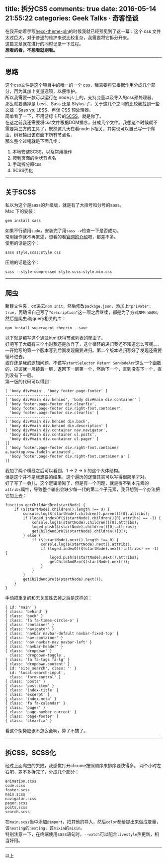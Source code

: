 title: 拆分CSS
comments: true
date: 2016-05-14 21:55:22
categories: Geek Talks · 奇客怪谈
---
在我开始着手写[hexo-theme-pln]()的时候我就已经预见到了这一幕：这个 css 文件太过巨大，对于普通的维护来说比较复杂，我需要将它拆分开来。  
这篇文章就在进行的同时记录一下过程。  
**想看的看，不想看就别看。**  
***
## 思路
这个css文件是这个项目中的唯一的一个 css，我需要将它根据作用分成几个部分，再为其加上变量选项，以便维护。  
所以我需要一款可以运行在 node.js 上的，支持变量以及导入的css预处理器。  
那么就要选择是 Less、Sass 还是 Stylus 了，关于这几个之间的比较我找到一些文章：[Sass vs. LESS](https://css-tricks.com/sass-vs-less/)、[再谈 CSS 预处理器](http://efe.baidu.com/blog/revisiting-css-preprocessors/)。  
简单看了一下，不用游标卡尺的[SCSS](http://sass-lang.com)，就是你了。  
在这之前我还需要将css文件根据DOM排序，分成几个文件。我想这个时候就不需要第三方的工具了，既然这几天在看node.js相关，其实也可以自己写一个爬虫，树状输出该页面下所有节点名。  
那么整个过程就是下面几步：  
1. 本地安装SCSS，以及常用操作
2. 爬到页面的树状节点名
3. 手动拆分原css
4. SCSS优化
***
## 关于SCSS
私以为这个是sass的升级版，就是有了大括号和分号的sass。  
Mac 下的安装：
```
gem install sass
```
如果不行请用`sudo`，安装完了用`sass -v`检查一下是否成功。  
常用操作就不再累述，想看的看[官网的介绍](http://sass-lang.com/guide)吧，都差不多。  
使用的话是这个：
```
sass style.scss:style.css
```
压缩的话是这个：
```
sass --style compressed style.scss:style.min.css
```
***
## 爬虫
新建文件夹，cd进去`npm init`，然后修改`package.json`，添加上`"private": true`，再确保自己写了`"description"`这一项之后继续，都是为了方式`NPM WARN`。  
然后是爬虫和jquery相关的库：
```
npm install superagent cheerio --save
```
以下就是编写这个通过html获得节点列表的爬虫了。  
好吧写了大概有三个小时我还是放弃了，这个循环的递归我还不知道怎么写呢。。。
一开始写的第一个版本写到后面发现需要递归。第二个版本递归写好了发现还需要循环进去。  
或许还是我的逻辑问题，不该写`startSelector Return SonNodeArr`这么一个函数的，应该就一层接着一层，返回下一层第一个，然后下一个，直到没有下一个，直到没有下一层。  
第一版的代码可以得到：
```
[ 'body div#main', 'body footer.page-footer' ]
---------------------
[ 'body div#main div.behind', 'body div#main div.container' ]
[ 'body footer.page-footer div.clearfix',
  'body footer.page-footer div.right-foot.container',
  'body footer.page-footer div.clearfix' ]
---------------------
[ 'body div#main div.behind div.back',
  'body div#main div.behind div.description' ]
[ 'body div#main div.container nav.navigator',
  'body div#main div.container ul.posts',
  'body div#main div.container ul.pager' ]
[]
[ 'body footer.page-footer div.right-foot.container a.backtop.wow.fadeIn.animated',
  'body footer.page-footer div.right-foot.container a' ]
[]
```
我加了两个横线之后可以看到，1 -> 2 -> 5 的这个大体结构。  
但是这个并不是我想要的结果，这个遍历的逻辑其实可以写得很简单才对。  
好了写了一会儿，这个逻辑清晰了，但是有一个问题，就是得不到本元素的`attribs`属性，导致整个输出会缺少每一代的第二个子元素，我只想到一个办法把它加上去：  
```
function getChildAndBro(startNode) {
    if ($(startNode).children().length !== 0) {
        console.log($(startNode).children().parent()[0].attribs);
        if (loged.indexOf($(startNode).children()[0].attribs) == -1) {
            console.log($(startNode).children()[0].attribs);
            loged.push($(startNode).children()[0].attribs);
            getChildAndBro($(startNode).children()[0]);
        } else {
            if ($(startNode).next().length !== 0) {
                console.log($(startNode).next().attribs);
                if (loged.indexOf($(startNode).next().attribs) == -1) {
                    loged.push($(startNode).next().attribs);
                    getChildAndBro($(startNode).next());
                }
            }
        }
        getChildAndBro($(startNode).next());
    }
}
```
手动把重复的和无关属性去掉之后是这样的：  
```
{ id: 'main' }
{ class: 'behind' }
{ class: 'back' }
{ class: 'fa fa-times-circle-o' }
{ class: 'container' }
{ class: 'navigator' }
{ class: 'navbar navbar-default navbar-fixed-top' }
{ class: 'nav-container' }
{ class: 'nav navbar-nav navbar-left' }
{ class: 'navbar-header' }
{ class: 'dropdown' }
  class: 'dropdown-toggle',
{ class: 'fa fa-tags fa-lg' }
{ class: 'dropdown-content' }
{ id: 'site_search', class: '' }
  id: 'local-search-input',
  class: 'form-control' }
{ class: 'posts' }
{ class: 'post-item' }
{ class: 'index-title' }
{ class: 'excerpt' }
{ class: 'index-meta' }
{ class: 'fa fa-calendar' }
{ class: 'pager' }
{ class: 'page-number current' }
{ class: 'page-footer' }
{ class: 'clearfix' }
```
看这个架势应该不怎么全啊，算了不搞了。
***
## 拆CSS，SCSS化
经过上面爬虫的失败，我感觉打开chrome按照顺序来排序要快得多。 
两个小时左右吧，差不多拆完了，分成几个部分：
```
animation.scss
code.scss
footer.scss
main.scss
navigator.scss
pager.scss
posts.scss
search.scss
```
在`main.scss`当中添加`@import`，把其他的导入，然后`color`都给提出来做成变量，该`nesting`的`nesting`，该`mixin`的`mixin`。  
特别注意一下，在终端使用sass语句时，`--watch`可以配合`livestyle`热更新，相当好用。
***
以上
